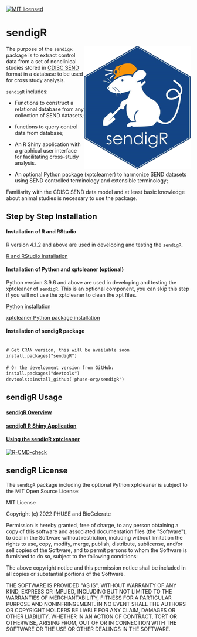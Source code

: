 [![MIT licensed](https://img.shields.io/badge/license-MIT-blue.svg)](https://github.com/phuse-org/phuse-scripts/blob/master/LICENSE.md) 

# sendigR
<a href="https://github.com/phuse-org/sendigR"><img src="man/figures/logo.png" alt="sendigR logo" align="right" /></a> 

The purpose of the `sendigR` package is to extract control data from a set of nonclinical studies stored in [CDISC SEND](https://www.cdisc.org/standards/foundational/send) format in a database to be used for cross study analysis.


`sendigR` includes:


* Functions to construct a relational database from any collection of SEND datasets;
  
* functions to query control data from database;

* An R Shiny application with a graphical user interface for facilitating cross-study analysis.

* An optional Python package (xptclearner) to harmonize SEND datasets using SEND controlled terminology and extensible terminology;


Familiarity with the CDISC SEND data model and at least basic knowledge about animal studies is necessary to use the package.


## Step by Step Installation

#### Installation of R and RStudio
R version 4.1.2 and above are used in developing and testing the `sendigR`.

[R and RStudio Installation](https://rstudio-education.github.io/hopr/starting.html)

#### Installation of Python and xptcleaner (optional)
Python version 3.9.6 and above are used in developing and testing the xptcleaner of `sendigR`. This is an optional component, you can skip this step if you will not use the xptcleaner to clean the xpt files. 

[Python installation](https://docs.python.org/3/using/index.html)

[xptcleaner Python package installation](https://phuse-org.github.io/sendigR/articles/Usingxptcleaner.html)

#### Installation of sendigR package

```

# Get CRAN version, this will be available soon
install.packages("sendigR")

# Or the development version from GitHub:
install.packages("devtools")
devtools::install_github('phuse-org/sendigR')

```

## sendigR Usage

#### [sendigR Overview](https://phuse-org.github.io/sendigR/articles/Introduction.html)

#### [sendigR R Shiny Application](https://phuse-org.github.io/sendigR/articles/SendDashboard.html)

#### [Using the sendigR xptcleaner](https://phuse-org.github.io/sendigR/articles/Usingxptcleaner.html)

<!-- badges: start -->
[![R-CMD-check](https://github.com/phuse-org/sendigR/actions/workflows/R-CMD-check.yaml/badge.svg)](https://github.com/phuse-org/sendigR/actions/workflows/R-CMD-check.yaml)
<!-- badges: end -->

## sendigR License


The `sendigR` package including the optional Python xptcleaner is subject to the MIT Open Source License:

MIT License

Copyright (c) 2022 PHUSE and BioCelerate

Permission is hereby granted, free of charge, to any person obtaining a copy
of this software and associated documentation files (the "Software"), to deal
in the Software without restriction, including without limitation the rights
to use, copy, modify, merge, publish, distribute, sublicense, and/or sell
copies of the Software, and to permit persons to whom the Software is
furnished to do so, subject to the following conditions:

The above copyright notice and this permission notice shall be included in
all copies or substantial portions of the Software.

THE SOFTWARE IS PROVIDED "AS IS", WITHOUT WARRANTY OF ANY KIND, EXPRESS OR
IMPLIED, INCLUDING BUT NOT LIMITED TO THE WARRANTIES OF MERCHANTABILITY,
FITNESS FOR A PARTICULAR PURPOSE AND NONINFRINGEMENT. IN NO EVENT SHALL THE
AUTHORS OR COPYRIGHT HOLDERS BE LIABLE FOR ANY CLAIM, DAMAGES OR OTHER
LIABILITY, WHETHER IN AN ACTION OF CONTRACT, TORT OR OTHERWISE, ARISING FROM,
OUT OF OR IN CONNECTION WITH THE SOFTWARE OR THE USE OR OTHER DEALINGS IN
THE SOFTWARE.

